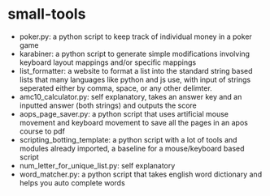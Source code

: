 # small-tools

* poker.py: a python script to keep track of individual money in a poker game
* karabiner: a python script to generate simple modifications involving keyboard layout mappings and/or specific mappings
* list_formatter: a website to format a list into the standard string based lists that many languages like python and js use, with input of strings seperated either by comma, space, or any other delimter.
* amc10_calculator.py: self explanatory, takes an answer key and an inputted answer (both strings) and outputs the score
* aops_page_saver.py: a python script that uses artificial mouse movement and keyboard movement to save all the pages in an apos course to pdf
* scripting_botting_template: a python script with a lot of tools and modules already imported, a baseline for a mouse/keyboard based script
* num_letter_for_unique_list.py: self explanatory
* word_matcher.py: a python script that takes english word dictionary and helps you auto complete words
